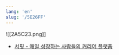 ```yaml
---
lang: 'en'
slug: '/5E26FF'
---
```


![[2A5C23.png]]

- [서핏 - 매일 성장하는 사람들의 커리어 플랫폼](https://www.surfit.io/)
